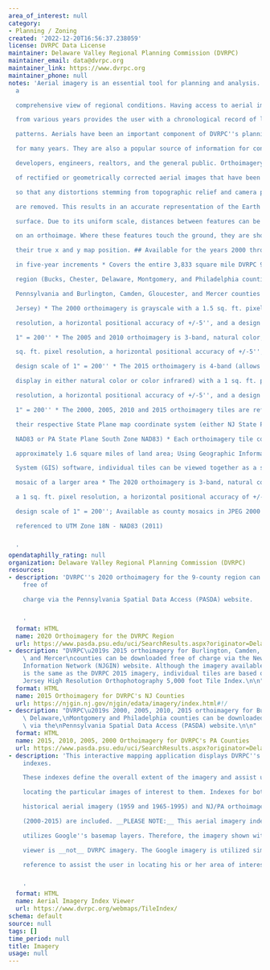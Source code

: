 ```yaml
---
area_of_interest: null
category:
- Planning / Zoning
created: '2022-12-20T16:56:37.238059'
license: DVRPC Data License
maintainer: Delaware Valley Regional Planning Commission (DVRPC)
maintainer_email: data@dvrpc.org
maintainer_link: https://www.dvrpc.org
maintainer_phone: null
notes: 'Aerial imagery is an essential tool for planning and analysis. It presents
  a

  comprehensive view of regional conditions. Having access to aerial imagery

  from various years provides the user with a chronological record of land use

  patterns. Aerials have been an important component of DVRPC''s planning efforts

  for many years. They are also a popular source of information for consultants,

  developers, engineers, realtors, and the general public. Orthoimagery consists

  of rectified or geometrically corrected aerial images that have been processed

  so that any distortions stemming from topographic relief and camera position

  are removed. This results in an accurate representation of the Earth''s

  surface. Due to its uniform scale, distances between features can be measured

  on an orthoimage. Where these features touch the ground, they are shown in

  their true x and y map position. ## Available for the years 2000 through 2020

  in five-year increments * Covers the entire 3,833 square mile DVRPC 9-county

  region (Bucks, Chester, Delaware, Montgomery, and Philadelphia counties in

  Pennsylvania and Burlington, Camden, Gloucester, and Mercer counties in New

  Jersey) * The 2000 orthoimagery is grayscale with a 1.5 sq. ft. pixel

  resolution, a horizontal positional accuracy of +/-5'', and a design scale of

  1" = 200'' * The 2005 and 2010 orthoimagery is 3-band, natural color, with a 1

  sq. ft. pixel resolution, a horizontal positional accuracy of +/-5'', and a

  design scale of 1" = 200'' * The 2015 orthoimagery is 4-band (allows for

  display in either natural color or color infrared) with a 1 sq. ft. pixel

  resolution, a horizontal positional accuracy of +/-5'', and a design scale of

  1" = 200'' * The 2000, 2005, 2010 and 2015 orthoimagery tiles are referenced to

  their respective State Plane map coordinate system (either NJ State Plane

  NAD83 or PA State Plane South Zone NAD83) * Each orthoimagery tile covers

  approximately 1.6 square miles of land area; Using Geographic Information

  System (GIS) software, individual tiles can be viewed together as a seamless

  mosaic of a larger area * The 2020 orthoimagery is 3-band, natural color with

  a 1 sq. ft. pixel resolution, a horizontal positional accuracy of +/-5'', and a

  design scale of 1" = 200''; Available as county mosaics in JPEG 2000 format

  referenced to UTM Zone 18N - NAD83 (2011)


  '
opendataphilly_rating: null
organization: Delaware Valley Regional Planning Commission (DVRPC)
resources:
- description: 'DVRPC''s 2020 orthoimagery for the 9-county region can be downloaded
    free of

    charge via the Pennsylvania Spatial Data Access (PASDA) website.


    '
  format: HTML
  name: 2020 Orthoimagery for the DVRPC Region
  url: https://www.pasda.psu.edu/uci/SearchResults.aspx?originator=Delaware%20Valley%20Regional%20Planning%20Commission
- description: "DVRPC\u2019s 2015 orthoimagery for Burlington, Camden, Gloucester,\
    \ and Mercer\ncounties can be downloaded free of charge via the New Jersey Geographic\n\
    Information Network (NJGIN) website. Although the imagery available via NJGIN\n\
    is the same as the DVRPC 2015 imagery, individual tiles are based on the New\n\
    Jersey High Resolution Orthophotography 5,000 foot Tile Index.\n\n"
  format: HTML
  name: 2015 Orthoimagery for DVRPC's NJ Counties
  url: https://njgin.nj.gov/njgin/edata/imagery/index.html#!/
- description: "DVRPC\u2019s 2000, 2005, 2010, 2015 orthoimagery for Bucks, Chester,\
    \ Delaware,\nMontgomery and Philadelphia counties can be downloaded free of charge\
    \ via the\nPennsylvania Spatial Data Access (PASDA) website.\n\n"
  format: HTML
  name: 2015, 2010, 2005, 2000 Orthoimagery for DVRPC's PA Counties
  url: https://www.pasda.psu.edu/uci/SearchResults.aspx?originator=Delaware%20Valley%20Regional%20Planning%20Commission
- description: 'This interactive mapping application displays DVRPC''s aerial imagery
    indexes.

    These indexes define the overall extent of the imagery and assist users in

    locating the particular images of interest to them. Indexes for both DVRPC''s

    historical aerial imagery (1959 and 1965-1995) and NJ/PA orthoimagery

    (2000-2015) are included. __PLEASE NOTE:__ This aerial imagery index viewer

    utilizes Google''s basemap layers. Therefore, the imagery shown within the

    viewer is __not__ DVRPC imagery. The Google imagery is utilized simply as a

    reference to assist the user in locating his or her area of interest.


    '
  format: HTML
  name: Aerial Imagery Index Viewer
  url: https://www.dvrpc.org/webmaps/TileIndex/
schema: default
source: null
tags: []
time_period: null
title: Imagery
usage: null
---
```

